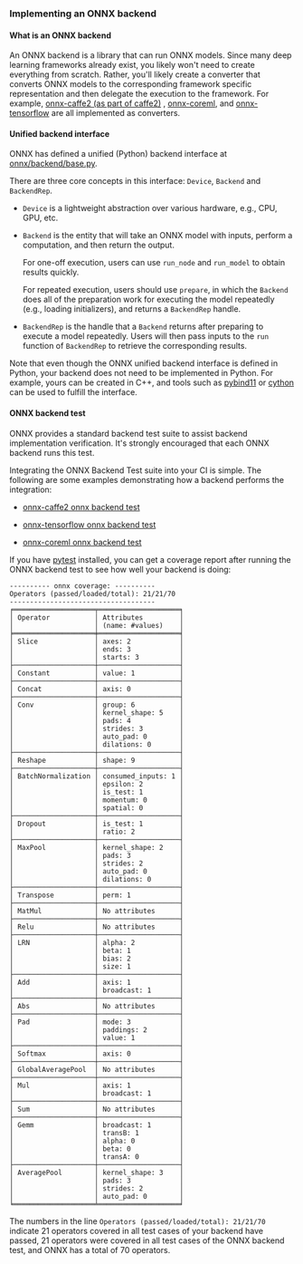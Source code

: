 <!--
Copyright (c) ONNX Project Contributors

SPDX-License-Identifier: Apache-2.0
-->

### Implementing an ONNX backend

#### What is an ONNX backend

An ONNX backend is a library that can run ONNX models. Since many deep learning frameworks already exist, you likely won't need to create everything from scratch. Rather, you'll likely create a converter that converts ONNX models to the corresponding framework specific representation and then delegate the execution to the framework. For example, [onnx-caffe2 (as part of caffe2)](https://github.com/pytorch/pytorch/tree/master/caffe2/python/onnx) , [onnx-coreml](https://github.com/onnx/onnx-coreml), and [onnx-tensorflow](https://github.com/onnx/onnx-tensorflow) are all implemented as converters.

#### Unified backend interface

ONNX has defined a unified (Python) backend interface at [onnx/backend/base.py](/onnx/backend/base.py).

There are three core concepts in this interface: `Device`, `Backend` and `BackendRep`.

- `Device` is a lightweight abstraction over various hardware, e.g., CPU, GPU, etc.

- `Backend` is the entity that will take an ONNX model with inputs, perform a computation, and then return the output.

  For one-off execution, users can use `run_node` and `run_model` to obtain results quickly.

  For repeated execution, users should use `prepare`, in which the `Backend` does all of the preparation work for executing the model repeatedly (e.g., loading initializers), and returns a `BackendRep` handle.

- `BackendRep` is the handle that a `Backend` returns after preparing to execute a model repeatedly. Users will then pass inputs to the `run` function of `BackendRep` to retrieve the corresponding results.

Note that even though the ONNX unified backend interface is defined in Python, your backend does not need to be implemented in Python. For example, yours can be created in C++, and tools such as [pybind11](https://github.com/pybind/pybind11) or [cython](http://cython.org/) can be used to fulfill the interface.

#### ONNX backend test

ONNX provides a standard backend test suite to assist backend implementation verification. It's strongly encouraged that each ONNX backend runs this test.

Integrating the ONNX Backend Test suite into your CI is simple. The following are some examples demonstrating how a backend performs the integration:

- [onnx-caffe2 onnx backend test](https://github.com/pytorch/pytorch/blob/master/caffe2/python/onnx/tests/onnx_backend_test.py)

- [onnx-tensorflow onnx backend test](https://github.com/onnx/onnx-tensorflow/blob/main/test/backend/test_onnx_backend.py)

- [onnx-coreml onnx backend test](https://github.com/onnx/onnx-coreml/blob/master/tests/onnx_backend_models_test.py)

If you have [pytest](https://docs.pytest.org/en/latest/) installed, you can get a coverage report after running the ONNX backend test to see how well your backend is doing:

```
---------- onnx coverage: ----------
Operators (passed/loaded/total): 21/21/70
------------------------------------
╒════════════════════╤════════════════════╕
│ Operator           │ Attributes         │
│                    │ (name: #values)    │
╞════════════════════╪════════════════════╡
│ Slice              │ axes: 2            │
│                    │ ends: 3            │
│                    │ starts: 3          │
├────────────────────┼────────────────────┤
│ Constant           │ value: 1           │
├────────────────────┼────────────────────┤
│ Concat             │ axis: 0            │
├────────────────────┼────────────────────┤
│ Conv               │ group: 6           │
│                    │ kernel_shape: 5    │
│                    │ pads: 4            │
│                    │ strides: 3         │
│                    │ auto_pad: 0        │
│                    │ dilations: 0       │
├────────────────────┼────────────────────┤
│ Reshape            │ shape: 9           │
├────────────────────┼────────────────────┤
│ BatchNormalization │ consumed_inputs: 1 │
│                    │ epsilon: 2         │
│                    │ is_test: 1         │
│                    │ momentum: 0        │
│                    │ spatial: 0         │
├────────────────────┼────────────────────┤
│ Dropout            │ is_test: 1         │
│                    │ ratio: 2           │
├────────────────────┼────────────────────┤
│ MaxPool            │ kernel_shape: 2    │
│                    │ pads: 3            │
│                    │ strides: 2         │
│                    │ auto_pad: 0        │
│                    │ dilations: 0       │
├────────────────────┼────────────────────┤
│ Transpose          │ perm: 1            │
├────────────────────┼────────────────────┤
│ MatMul             │ No attributes      │
├────────────────────┼────────────────────┤
│ Relu               │ No attributes      │
├────────────────────┼────────────────────┤
│ LRN                │ alpha: 2           │
│                    │ beta: 1            │
│                    │ bias: 2            │
│                    │ size: 1            │
├────────────────────┼────────────────────┤
│ Add                │ axis: 1            │
│                    │ broadcast: 1       │
├────────────────────┼────────────────────┤
│ Abs                │ No attributes      │
├────────────────────┼────────────────────┤
│ Pad                │ mode: 3            │
│                    │ paddings: 2        │
│                    │ value: 1           │
├────────────────────┼────────────────────┤
│ Softmax            │ axis: 0            │
├────────────────────┼────────────────────┤
│ GlobalAveragePool  │ No attributes      │
├────────────────────┼────────────────────┤
│ Mul                │ axis: 1            │
│                    │ broadcast: 1       │
├────────────────────┼────────────────────┤
│ Sum                │ No attributes      │
├────────────────────┼────────────────────┤
│ Gemm               │ broadcast: 1       │
│                    │ transB: 1          │
│                    │ alpha: 0           │
│                    │ beta: 0            │
│                    │ transA: 0          │
├────────────────────┼────────────────────┤
│ AveragePool        │ kernel_shape: 3    │
│                    │ pads: 3            │
│                    │ strides: 2         │
│                    │ auto_pad: 0        │
╘════════════════════╧════════════════════╛
```

The numbers in the line `Operators (passed/loaded/total): 21/21/70` indicate 21 operators covered in all test cases of your backend have passed, 21 operators were covered in all test cases of the ONNX backend test, and ONNX has a total of 70 operators.
